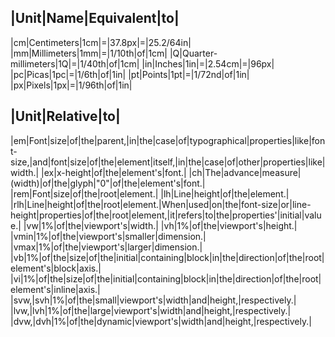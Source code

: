 |Unit|Name|Equivalent|to|
---
|cm|Centimeters|1cm|=|37.8px|=|25.2/64in|
|mm|Millimeters|1mm|=|1/10th|of|1cm|
|Q|Quarter-millimeters|1Q|=|1/40th|of|1cm|
|in|Inches|1in|=|2.54cm|=|96px|
|pc|Picas|1pc|=|1/6th|of|1in|
|pt|Points|1pt|=|1/72nd|of|1in|
|px|Pixels|1px|=|1/96th|of|1in|

|Unit|Relative|to|
---
|em|Font|size|of|the|parent,|in|the|case|of|typographical|properties|like|font-size,|and|font|size|of|the|element|itself,|in|the|case|of|other|properties|like|width.|
|ex|x-height|of|the|element's|font.|
|ch|The|advance|measure|(width)|of|the|glyph|"0"|of|the|element's|font.|
|rem|Font|size|of|the|root|element.|
|lh|Line|height|of|the|element.|
|rlh|Line|height|of|the|root|element.|When|used|on|the|font-size|or|line-height|properties|of|the|root|element,|it|refers|to|the|properties'|initial|value.|
|vw|1%|of|the|viewport's|width.|
|vh|1%|of|the|viewport's|height.|
|vmin|1%|of|the|viewport's|smaller|dimension.|
|vmax|1%|of|the|viewport's|larger|dimension.|
|vb|1%|of|the|size|of|the|initial|containing|block|in|the|direction|of|the|root|element's|block|axis.|
|vi|1%|of|the|size|of|the|initial|containing|block|in|the|direction|of|the|root|element's|inline|axis.|
|svw,|svh|1%|of|the|small|viewport's|width|and|height,|respectively.|
|lvw,|lvh|1%|of|the|large|viewport's|width|and|height,|respectively.|
|dvw,|dvh|1%|of|the|dynamic|viewport's|width|and|height,|respectively.|